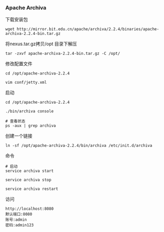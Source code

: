 ### Apache Archiva
下载安装包
```
wget http://mirror.bit.edu.cn/apache/archiva/2.2.4/binaries/apache-archiva-2.2.4-bin.tar.gz
```
将nexus.tar.gz拷贝/opt 目录下解压
```
tar -zxvf apache-archiva-2.2.4-bin.tar.gz -C /opt/
```
修改配置文件
```
cd /opt/apache-archiva-2.2.4

vim conf/jetty.xml
```
启动
```
cd /opt/apache-archiva-2.2.4

./bin/archiva console

# 查看状态
ps -aux | grep archiva
```
创建一个链接
```
ln -sf /opt/apache-archiva-2.2.4/bin/archiva /etc/init.d/archiva
```
命令
```
# 启动
service archiva start

service archiva stop

service archiva restart
```

访问
```
http://localhost:8080
默认端口:8080
账号:admin
密码:admin123

```